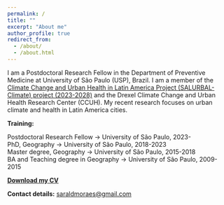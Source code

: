 ```yaml
---
permalink: /
title: ""
excerpt: "About me"
author_profile: true
redirect_from: 
  - /about/
  - /about.html
---
```




I am a Postdoctoral Research Fellow in the Department of Preventive Medicine at University of São Paulo (USP), Brazil. I am a member of the [Climate Change and Urban Health in Latin America Project (SALURBAL-Climate) project (2023-2028)](https://drexel.edu/lac/salurbal/climate/) and the Drexel Climate Change and Urban Health Research Center (CCUH). My recent research focuses on urban climate and health in Latin America cities.


**Training:**  

Postdoctoral Research Fellow →  University of São Paulo, 2023-  
PhD, Geography →  University of São Paulo, 2018-2023  
Master degree, Geography →  University of São Paulo, 2015-2018  
BA and Teaching degree in Geography → University of São Paulo, 2009-2015  




[**Download my CV**](https://drive.google.com/file/d/1U-ctn0pq2dlP2unxoadOmIoAEO3R0XWc/view?usp=sharing)



**Contact details:**
saraldmoraes@gmail.com




